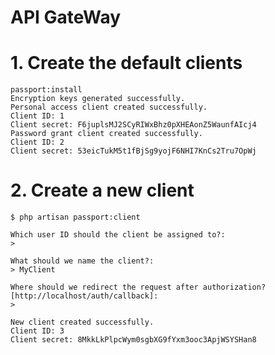 # API GateWay

# 1. Create the default clients
    passport:install
    Encryption keys generated successfully.
    Personal access client created successfully.
    Client ID: 1
    Client secret: F6juplsMJ2SCyRIWxBhz0pXHEAonZ5WaunfAIcj4
    Password grant client created successfully.
    Client ID: 2
    Client secret: 53eicTukM5t1fBjSg9yojF6NHI7KnCs2Tru7OpWj

# 2. Create a new client
    $ php artisan passport:client

    Which user ID should the client be assigned to?:
    >

    What should we name the client?:
    > MyClient

    Where should we redirect the request after authorization? [http://localhost/auth/callback]:
    >

    New client created successfully.
    Client ID: 3
    Client secret: 8MkkLkPlpcWym0sgbXG9fYxm3ooc3ApjWSYSHan8
